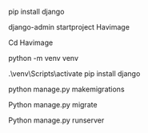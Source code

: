 pip install django

django-admin startproject Havimage

Cd Havimage

python -m venv venv

.\venv\Scripts\activate
 pip install django

python manage.py makemigrations

Python manage.py migrate

Python manage.py runserver 
